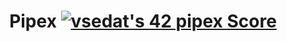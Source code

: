 <h1 align="center">Pipex
<a href="https://github.com/JaeSeoKim/badge42"><img src="https://badge42.vercel.app/api/v2/cl1kzq6n0001609iagycostl5/project/2502060" alt="vsedat's 42 pipex Score" /></a>
</h1> 
